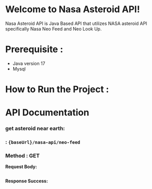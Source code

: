 # Welcome to Nasa Asteroid API!

Nasa Asteroid API is Java Based API that utilizes NASA asteroid API specifically Nasa Neo Feed and Neo Look Up. 


# Prerequisite :
- Java version 17
- Mysql

# How to Run the Project :



# API Documentation
###  get asteroid near earth:
### : `{baseUrl}/nasa-api/neo-feed`
### Method : GET

**Request Body:**
```json

```
**Response Success:**
```json

```




